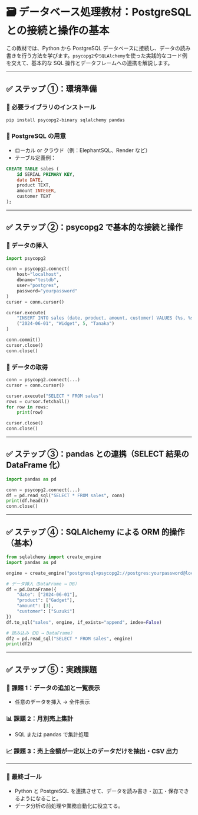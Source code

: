 # 🗃 データベース処理教材：PostgreSQL との接続と操作の基本

この教材では、Python から PostgreSQL データベースに接続し、データの読み書きを行う方法を学びます。`psycopg2`や`SQLAlchemy`を使った実践的なコード例を交えて、基本的な SQL 操作とデータフレームへの連携を解説します。

---

## ✅ ステップ ①：環境準備

### 📌 必要ライブラリのインストール

```bash
pip install psycopg2-binary sqlalchemy pandas
```

### 📌 PostgreSQL の用意

- ローカル or クラウド（例：ElephantSQL、Render など）
- テーブル定義例：

```sql
CREATE TABLE sales (
    id SERIAL PRIMARY KEY,
    date DATE,
    product TEXT,
    amount INTEGER,
    customer TEXT
);
```

---

## ✅ ステップ ②：psycopg2 で基本的な接続と操作

### 📌 データの挿入

```python
import psycopg2

conn = psycopg2.connect(
    host="localhost",
    dbname="testdb",
    user="postgres",
    password="yourpassword"
)
cursor = conn.cursor()

cursor.execute(
    "INSERT INTO sales (date, product, amount, customer) VALUES (%s, %s, %s, %s)",
    ("2024-06-01", "Widget", 5, "Tanaka")
)

conn.commit()
cursor.close()
conn.close()
```

### 📌 データの取得

```python
conn = psycopg2.connect(...)
cursor = conn.cursor()

cursor.execute("SELECT * FROM sales")
rows = cursor.fetchall()
for row in rows:
    print(row)

cursor.close()
conn.close()
```

---

## ✅ ステップ ③：pandas との連携（SELECT 結果の DataFrame 化）

```python
import pandas as pd

conn = psycopg2.connect(...)
df = pd.read_sql("SELECT * FROM sales", conn)
print(df.head())
conn.close()
```

---

## ✅ ステップ ④：SQLAlchemy による ORM 的操作（基本）

```python
from sqlalchemy import create_engine
import pandas as pd

engine = create_engine("postgresql+psycopg2://postgres:yourpassword@localhost/testdb")

# データ挿入（DataFrame → DB）
df = pd.DataFrame({
    "date": ["2024-06-01"],
    "product": ["Gadget"],
    "amount": [3],
    "customer": ["Suzuki"]
})
df.to_sql("sales", engine, if_exists="append", index=False)

# 読み込み（DB → DataFrame）
df2 = pd.read_sql("SELECT * FROM sales", engine)
print(df2)
```

---

## ✅ ステップ ⑤：実践課題

### 📁 課題 1：データの追加と一覧表示

- 任意のデータを挿入 → 全件表示

### 📊 課題 2：月別売上集計

- SQL または pandas で集計処理

### 📈 課題 3：売上金額が一定以上のデータだけを抽出・CSV 出力

---

### 🚀 最終ゴール

- Python と PostgreSQL を連携させて、データを読み書き・加工・保存できるようになること。
- データ分析の前処理や業務自動化に役立てる。
